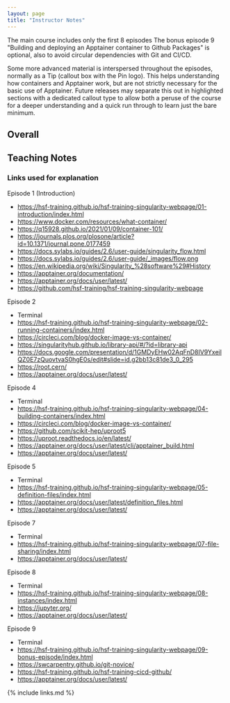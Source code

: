 ```yaml
---
layout: page
title: "Instructor Notes"
---
```


The main course includes only the first 8 episodes
The bonus episode 9 "Building and deploying an Apptainer container to Github Packages"
is optional, also to avoid circular dependencies with Git and CI/CD.

Some more advanced material is interspersed throughout the episodes,
normally as a Tip (callout box with the Pin logo).
This helps understanding how containers and Apptainer work,
but are not strictly necessary for the basic use of Apptainer.
Future releases may separate this out in highlighted sections with a dedicated callout type
to allow both a peruse of the course for a deeper understanding and a
quick run through to learn just the bare minimum.

## Overall


## Teaching Notes

### Links used for explanation

Episode 1 (Introduction)
* <https://hsf-training.github.io/hsf-training-singularity-webpage/01-introduction/index.html>
* <https://www.docker.com/resources/what-container/>
* <https://q15928.github.io/2021/01/09/container-101/>
* <https://journals.plos.org/plosone/article?id=10.1371/journal.pone.0177459>
* <https://docs.sylabs.io/guides/2.6/user-guide/singularity_flow.html>
* <https://docs.sylabs.io/guides/2.6/user-guide/_images/flow.png>
* <https://en.wikipedia.org/wiki/Singularity_%28software%29#History>
* <https://apptainer.org/documentation/>
* <https://apptainer.org/docs/user/latest/>
* <https://github.com/hsf-training/hsf-training-singularity-webpage>

Episode 2
* Terminal
* <https://hsf-training.github.io/hsf-training-singularity-webpage/02-running-containers/index.html>
* <https://circleci.com/blog/docker-image-vs-container/>
* <https://singularityhub.github.io/library-api/#/?id=library-api>
* <https://docs.google.com/presentation/d/1GMDyEHw02AqFnD8IV9YxeilQZ0E7zQuovtvaS0hgE0s/edit#slide=id.g2bb13c81de3_0_295>
* <https://root.cern/>
* <https://apptainer.org/docs/user/latest/>

Episode 4
* Terminal
* <https://hsf-training.github.io/hsf-training-singularity-webpage/04-building-containers/index.html>
* <https://circleci.com/blog/docker-image-vs-container/>
* <https://github.com/scikit-hep/uproot5>
* <https://uproot.readthedocs.io/en/latest/>
* <https://apptainer.org/docs/user/latest/cli/apptainer_build.html>
* <https://apptainer.org/docs/user/latest/>

Episode 5
* Terminal
* <https://hsf-training.github.io/hsf-training-singularity-webpage/05-definition-files/index.html>
* <https://apptainer.org/docs/user/latest/definition_files.html>
* <https://apptainer.org/docs/user/latest/>

Episode 7
* Terminal
* <https://hsf-training.github.io/hsf-training-singularity-webpage/07-file-sharing/index.html>
* <https://apptainer.org/docs/user/latest/>

Episode 8
* Terminal
* <https://hsf-training.github.io/hsf-training-singularity-webpage/08-instances/index.html>
* <https://jupyter.org/>
* <https://apptainer.org/docs/user/latest/>

Episode 9
* Terminal
* <https://hsf-training.github.io/hsf-training-singularity-webpage/09-bonus-episode/index.html>
* <https://swcarpentry.github.io/git-novice/>
* <https://hsf-training.github.io/hsf-training-cicd-github/>
* <https://apptainer.org/docs/user/latest/>

{% include links.md %}
